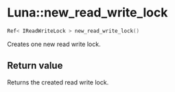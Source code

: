 # Luna::new_read_write_lock

```c++
Ref< IReadWriteLock > new_read_write_lock()
```

Creates one new read write lock. 



## Return value
Returns the created read write lock. 

